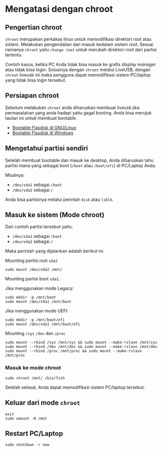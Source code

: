 # Mengatasi dengan chroot

## Pengertian chroot

`chroot` merupakan perkakas linux untuk memodifikasi direktori root atau sistem. Melakukan pengendalian dan masuk kedalam sistem root. Sesuai namanya `chroot` yaitu `change root` untuk merubah direktori root dari partisi tertentu.

Contoh kasus, ketika PC Anda tidak bisa masuk ke grafis _display manager_ atau tidak bisa login. Solusinya dengan `chroot` melalui LiveUSB, dengan `chroot` liveusb ini maka pengguna dapat memodifikasi sistem PC/laptop yang tidak bisa login tersebut.

## Persiapan chroot

Sebelum melakukan `chroot` anda diharuskan membuat liveusb jika permasalahan yang anda hadapi yaitu gagal booting. Anda bisa merujuk tautan ini untuk membuat bootable.

- [Bootable Flasdisk di GNU/Linux](http://../persiapan/bootable-linux.md)
- [Bootable Flasdisk di Windows](http://../persiapan/windows.md)

## Mengetahui partisi sendiri

Setelah membuat bootable dan masuk ke desktop, Anda diharuskan tahu partisi mana yang sebagai boot (`/boot` atau `/boot/efi`) di PC/Laptop Anda.

Misalnya:
- `/dev/sda1` sebagai `/boot`
- `/dev/sda2` sebagai `/`

Anda bisa partisinya melalui perintah `disk` atau `lsblk`.

## Masuk ke sistem (Mode chroot)

Dari contoh partisi tersebut yaitu:

- `/dev/sda1` sebagai `/boot`
- `/dev/sda2` sebagai `/`

Maka perintah yang dijalankan adalah berikut ini.

Mounting partisi root `sda2`

```
sudo mount /dev/sda2 /mnt/
```

Mounting partisi boot `sda1`.

Jika menggunakan mode Legacy:

```
sudo mkdir -p /mnt/boot
sudo mount /dev/sda1 /mnt/boot
```

Jika menggunakan mode UEFI:

```
sudo mkdir -p /mnt/boot/efi
sudo mount /dev/sda1 /mnt/boot/efi
```

Mounting `/sys` `/dev` dan `/proc`

```
sudo mount --rbind /sys /mnt/sys && sudo mount --make-rslave /mnt/sys
sudo mount --rbind /dev /mnt/dev && sudo mount --make-rslave /mnt/dev
sudo mount --rbind /proc /mnt/proc && sudo mount --make-rslave /mnt/proc
```

### Masuk ke mode chroot

```
sudo chroot /mnt/ /bin/fish
```

Setelah selesai, Anda dapat memodifikasi sistem PC/laptop tersebut.

## Keluar dari mode `chroot`

```
exit
sudo umount -R /mnt
```

## Restart PC/Laptop

```
sudo shutdown -r now
```

